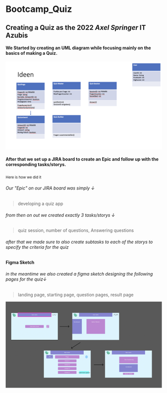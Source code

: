 # Bootcamp_Quiz
## Creating a Quiz as the 2022 *Axel Springer* IT Azubis
#### We Started by creating an UML diagram while focusing mainly on the basics of making a Quiz.
![My Image](images/UML.png)
#### After that we set up a JIRA board to create an Epic and follow up with the corresponding tasks/storys. 
<sub> Here is how we did it</sub>
###### Our "Epic" on our JIRA board was simply ↓
>developing a quiz app
###### from then on out we created exactly 3 tasks/storys ↓
>quiz session, number of questions, Answering questions
###### after that we made sure to also create subtasks to each of the storys to specify the criteria for the quiz
#### Figma Sketch
###### in the meantime we also created a figma sketch designing the following pages for the quiz↓
>landing page, starting page, question pages, result page

![My Image](images/FigmaSketch.png)
